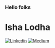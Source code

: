 
### Hello folks

# Isha Lodha



[![Linkedin](https://img.shields.io/badge/-LinkedIn-222222?style=flat-square&logo=Linkedin&logoColor=white&link=https://https://www.linkedin.com/in/isha-lodha/)](https://https://www.linkedin.com/in/isha-lodha/)
[![Medium](https://img.shields.io/badge/-Medium-222222?style=flat-square&logo=medium&logoColor=white&link=https://medium.com/@ishalodha960)](https://medium.com/@ishalodha960)
<!---
<img src="https://github-readme-stats.vercel.app/api/top-langs/?username=isha960&layout=compact&hide=html" />
<!---
- 👋 Hi, I’m @isha960

- 👀 I’m interested in ...
- 🌱 I’m currently learning ...
- 💞️ I’m looking to collaborate on ...
- 📫 How to reach me ...
--->
<!---
isha960/isha960 is a ✨ special ✨ repository because its `README.md` (this file) appears on your GitHub profile.
You can click the Preview link to take a look at your changes.
--->
